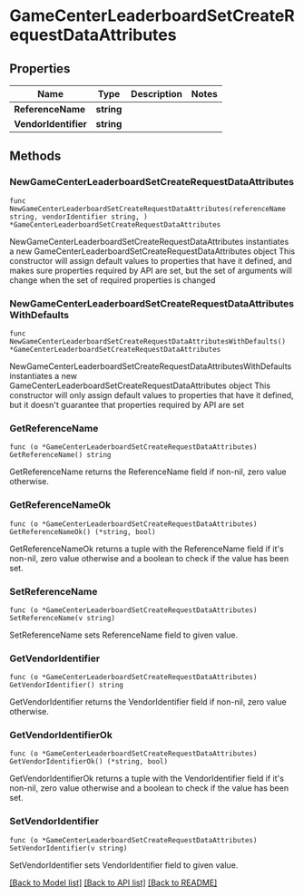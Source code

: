 # GameCenterLeaderboardSetCreateRequestDataAttributes

## Properties

Name | Type | Description | Notes
------------ | ------------- | ------------- | -------------
**ReferenceName** | **string** |  | 
**VendorIdentifier** | **string** |  | 

## Methods

### NewGameCenterLeaderboardSetCreateRequestDataAttributes

`func NewGameCenterLeaderboardSetCreateRequestDataAttributes(referenceName string, vendorIdentifier string, ) *GameCenterLeaderboardSetCreateRequestDataAttributes`

NewGameCenterLeaderboardSetCreateRequestDataAttributes instantiates a new GameCenterLeaderboardSetCreateRequestDataAttributes object
This constructor will assign default values to properties that have it defined,
and makes sure properties required by API are set, but the set of arguments
will change when the set of required properties is changed

### NewGameCenterLeaderboardSetCreateRequestDataAttributesWithDefaults

`func NewGameCenterLeaderboardSetCreateRequestDataAttributesWithDefaults() *GameCenterLeaderboardSetCreateRequestDataAttributes`

NewGameCenterLeaderboardSetCreateRequestDataAttributesWithDefaults instantiates a new GameCenterLeaderboardSetCreateRequestDataAttributes object
This constructor will only assign default values to properties that have it defined,
but it doesn't guarantee that properties required by API are set

### GetReferenceName

`func (o *GameCenterLeaderboardSetCreateRequestDataAttributes) GetReferenceName() string`

GetReferenceName returns the ReferenceName field if non-nil, zero value otherwise.

### GetReferenceNameOk

`func (o *GameCenterLeaderboardSetCreateRequestDataAttributes) GetReferenceNameOk() (*string, bool)`

GetReferenceNameOk returns a tuple with the ReferenceName field if it's non-nil, zero value otherwise
and a boolean to check if the value has been set.

### SetReferenceName

`func (o *GameCenterLeaderboardSetCreateRequestDataAttributes) SetReferenceName(v string)`

SetReferenceName sets ReferenceName field to given value.


### GetVendorIdentifier

`func (o *GameCenterLeaderboardSetCreateRequestDataAttributes) GetVendorIdentifier() string`

GetVendorIdentifier returns the VendorIdentifier field if non-nil, zero value otherwise.

### GetVendorIdentifierOk

`func (o *GameCenterLeaderboardSetCreateRequestDataAttributes) GetVendorIdentifierOk() (*string, bool)`

GetVendorIdentifierOk returns a tuple with the VendorIdentifier field if it's non-nil, zero value otherwise
and a boolean to check if the value has been set.

### SetVendorIdentifier

`func (o *GameCenterLeaderboardSetCreateRequestDataAttributes) SetVendorIdentifier(v string)`

SetVendorIdentifier sets VendorIdentifier field to given value.



[[Back to Model list]](../README.md#documentation-for-models) [[Back to API list]](../README.md#documentation-for-api-endpoints) [[Back to README]](../README.md)


